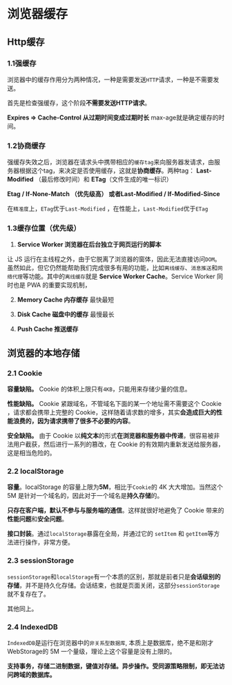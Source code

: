 # 浏览器缓存

## Http缓存

### 1.1强缓存

浏览器中的缓存作用分为两种情况，一种是需要发送`HTTP`请求，一种是不需要发送。

首先是检查强缓存，这个阶段**不需要发送HTTP请求**。

**Expires => Cache-Control  从过期时间变成过期时长**  max-age就是确定缓存的时间。

### 1.2协商缓存

强缓存失效之后，浏览器在请求头中携带相应的`缓存tag`来向服务器发请求，由服务器根据这个tag，来决定是否使用缓存，这就是**协商缓存**。两种tag： **Last-Modified** （最后修改时间）和 **ETag**（文件生成的唯一标识）

**Etag / If-None-Match （优先级高） 或者Last-Modified / If-Modified-Since**

在`精准度`上，`ETag`优于`Last-Modified` ，在性能上，`Last-Modified`优于`ETag`

### 1.3缓存位置（优先级）

1. **Service Worker 浏览器在后台独立于网页运行的脚本**

让 JS 运行在主线程之外，由于它脱离了浏览器的窗体，因此无法直接访问`DOM`。虽然如此，但它仍然能帮助我们完成很多有用的功能，比如`离线缓存`、`消息推送`和`网络代理`等功能。其中的`离线缓存`就是 **Service Worker Cache**。Service Worker 同时也是 PWA 的重要实现机制，

2. **Memory Cache 内存缓存** 最快最短

3. **Disk Cache 磁盘中的缓存** 最慢最长

4. **Push Cache 推送缓存**

## 浏览器的本地存储

### 2.1 Cookie

**容量缺陷。** Cookie 的体积上限只有`4KB`，只能用来存储少量的信息。

**性能缺陷。** Cookie 紧跟域名，不管域名下面的某一个地址需不需要这个 Cookie ，请求都会携带上完整的 Cookie，这样随着请求数的增多，其实**会造成巨大的性能浪费的，因为请求携带了很多不必要的内容**。

**安全缺陷。** 由于 Cookie 以**纯文本**的形式**在浏览器和服务器中传递**，很容易被非法用户截获，然后进行一系列的篡改，在 Cookie 的有效期内重新发送给服务器，这是相当危险的。

### 2.2 localStorage

**容量**。localStorage 的容量上限为**5M**，相比于`Cookie`的 4K 大大增加。当然这个 5M 是针对一个域名的，因此对于一个域名是**持久存储**的。

**只存在客户端，默认不参与与服务端的通信**。这样就很好地避免了 Cookie 带来的**性能问题**和**安全问题**。

**接口封装**。通过`localStorage`暴露在全局，并通过它的 `setItem` 和 `getItem`等方法进行操作，非常方便。

### 2.3 sessionStorage

`sessionStorage`和`localStorage`有一个本质的区别，那就是前者只是**会话级别的存储**，并不是持久化存储。会话结束，也就是页面关闭，这部分`sessionStorage`就不复存在了。

其他同上。

### 2.4 IndexedDB

`IndexedDB`是运行在浏览器中的`非关系型数据库`, 本质上是数据库，绝不是和刚才WebStorage的 5M 一个量级，理论上这个容量是没有上限的。

**支持事务，存储二进制数据，键值对存储。异步操作。受同源策略限制，即无法访问跨域的数据库。**